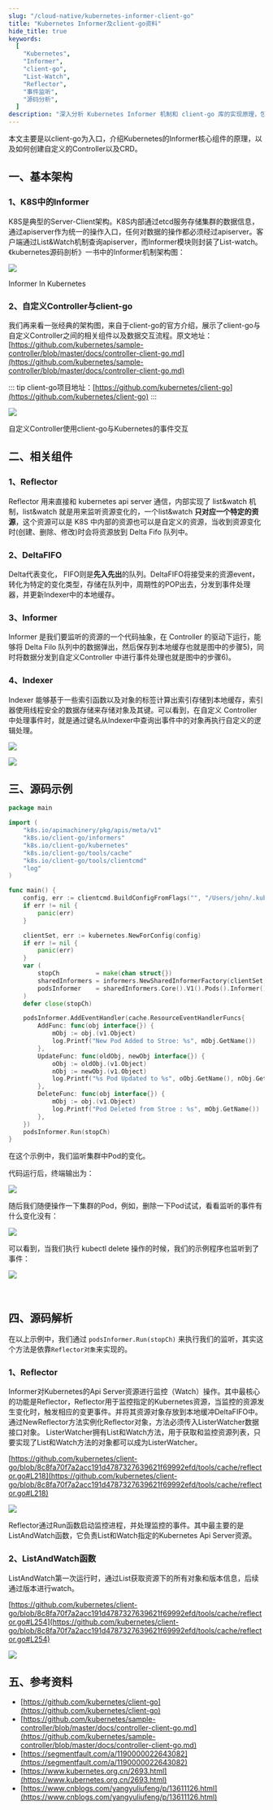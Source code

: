 ```yaml
---
slug: "/cloud-native/kubernetes-informer-client-go"
title: "Kubernetes Informer及client-go资料"
hide_title: true
keywords:
  [
    "Kubernetes",
    "Informer",
    "client-go",
    "List-Watch",
    "Reflector",
    "事件监听",
    "源码分析",
  ]
description: "深入分析 Kubernetes Informer 机制和 client-go 库的实现原理，包括 List-Watch、Reflector 等核心组件的详细解析"
---
```







本文主要是以client-go为入口，介绍Kubernetes的Informer核心组件的原理，以及如何创建自定义的Controller以及CRD。

## 一、基本架构

### 1、K8S中的Informer

K8S是典型的Server-Client架构。K8S内部通过etcd服务存储集群的数据信息，通过apiserver作为统一的操作入口，任何对数据的操作都必须经过apiserver。客户端通过List&Watch机制查询apiserver，而Informer模块则封装了List-watch。《kubernetes源码剖析》一书中的Informer机制架构图：

![](/attachments/1424868-20200903225231946-691815526.png)

Informer In Kubernetes

### 2、自定义Controller与client-go

我们再来看一张经典的架构图，来自于client-go的官方介绍，展示了client-go与自定义Controller之间的相关组件以及数据交互流程。原文地址：[https://github.com/kubernetes/sample-controller/blob/master/docs/controller-client-go.md](https://github.com/kubernetes/sample-controller/blob/master/docs/controller-client-go.md)

::: tip
client-go项目地址：[https://github.com/kubernetes/client-go](https://github.com/kubernetes/client-go)
:::

![](/attachments/client-go-controller-interaction.jpeg)

自定义Controller使用client-go与Kubernetes的事件交互

## 二、相关组件

### 1、Reflector

Reflector 用来直接和 kubernetes api server 通信，内部实现了 list&watch 机制，list&watch 就是用来监听资源变化的，一个list&watch **只对应一个特定的资源**，这个资源可以是 K8S 中内部的资源也可以是自定义的资源，当收到资源变化时(创建、删除、修改)时会将资源放到 Delta Fifo 队列中。

### 2、DeltaFIFO

Delta代表变化， FIFO则是**先入先出**的队列。DeltaFIFO将接受来的资源event，转化为特定的变化类型，存储在队列中，周期性的POP出去，分发到事件处理器，并更新Indexer中的本地缓存。

### 3、Informer

Informer 是我们要监听的资源的一个代码抽象，在 Controller 的驱动下运行，能够将 Delta Filo 队列中的数据弹出，然后保存到本地缓存也就是图中的步骤5)，同时将数据分发到自定义Controller 中进行事件处理也就是图中的步骤6)。

### 4、Indexer

Indexer 能够基于一些索引函数以及对象的标签计算出索引存储到本地缓存，索引器使用线程安全的数据存储来存储对象及其键。可以看到，在自定义 Controller 中处理事件时，就是通过键名从Indexer中查询出事件中的对象再执行自定义的逻辑处理。

![](/attachments/1424868-20200903225619583-2106027163.png)

![](/attachments/1424868-20200903225628087-102525032.png)

## 三、源码示例

```go
package main

import (
    "k8s.io/apimachinery/pkg/apis/meta/v1"
    "k8s.io/client-go/informers"
    "k8s.io/client-go/kubernetes"
    "k8s.io/client-go/tools/cache"
    "k8s.io/client-go/tools/clientcmd"
    "log"
)

func main() {
    config, err := clientcmd.BuildConfigFromFlags("", "/Users/john/.kube/config")
    if err != nil {
        panic(err)
    }

    clientSet, err := kubernetes.NewForConfig(config)
    if err != nil {
        panic(err)
    }
    var (
        stopCh          = make(chan struct{})
        sharedInformers = informers.NewSharedInformerFactory(clientSet, 0)
        podsInformer    = sharedInformers.Core().V1().Pods().Informer()
    )
    defer close(stopCh)

    podsInformer.AddEventHandler(cache.ResourceEventHandlerFuncs{
        AddFunc: func(obj interface{}) {
            mObj := obj.(v1.Object)
            log.Printf("New Pod Added to Stroe: %s", mObj.GetName())
        },
        UpdateFunc: func(oldObj, newObj interface{}) {
            oObj := oldObj.(v1.Object)
            nObj := newObj.(v1.Object)
            log.Printf("%s Pod Updated to %s", oObj.GetName(), nObj.GetName())
        },
        DeleteFunc: func(obj interface{}) {
            mObj := obj.(v1.Object)
            log.Printf("Pod Deleted from Stroe : %s", mObj.GetName())
        },
    })
    podsInformer.Run(stopCh)
}
```

在这个示例中，我们监听集群中Pod的变化。

代码运行后，终端输出为：

![](/attachments/image2021-5-7_16-54-51.png)

随后我们随便操作一下集群的Pod，例如，删除一下Pod试试，看看监听的事件有什么变化没有：

![](/attachments/image2021-5-7_16-56-23.png)

可以看到，当我们执行 kubectl delete 操作的时候，我们的示例程序也监听到了事件：

![](/attachments/image2021-5-7_16-57-28.png)

 

## 四、源码解析

在以上示例中，我们通过 `podsInformer.Run(stopCh)` 来执行我们的监听，其实这个方法是依靠`Reflector对象`来实现的。

### 1、Reflector

Informer对Kubernetes的Api Server资源进行监控（Watch）操作。其中最核心的功能是Reflector，Reflector用于监控指定的Kubernetes资源，当监控的资源发生变化时，触发相应的变更事件。并将其资源对象存放到本地缓冲DeltaFIFO中。通过NewReflector方法实例化Reflector对象，方法必须传入ListerWatcher数据接口对象。 ListerWatcher拥有List和Watch方法，用于获取和监控资源列表，只要实现了List和Watch方法的对象都可以成为ListerWatcher。

[https://github.com/kubernetes/client-go/blob/8c8fa70f7a2acc191d4787327639621f69992efd/tools/cache/reflector.go#L218](https://github.com/kubernetes/client-go/blob/8c8fa70f7a2acc191d4787327639621f69992efd/tools/cache/reflector.go#L218)

![](/attachments/image2021-5-7_17-18-31.png)

Reflector通过Run函数启动监控进程，并处理监控的事件。其中最主要的是ListAndWatch函数，它负责List和Watch指定的Kubernetes Api Server资源。

### 2、ListAndWatch函数

ListAndWatch第一次运行时，通过List获取资源下的所有对象和版本信息，后续通过版本进行watch。

[https://github.com/kubernetes/client-go/blob/8c8fa70f7a2acc191d4787327639621f69992efd/tools/cache/reflector.go#L254](https://github.com/kubernetes/client-go/blob/8c8fa70f7a2acc191d4787327639621f69992efd/tools/cache/reflector.go#L254)

![](/attachments/image2021-5-7_17-19-39.png)

## 五、参考资料

*   [https://github.com/kubernetes/client-go](https://github.com/kubernetes/client-go)
*   [https://github.com/kubernetes/sample-controller/blob/master/docs/controller-client-go.md](https://github.com/kubernetes/sample-controller/blob/master/docs/controller-client-go.md)
*   [https://segmentfault.com/a/1190000022643082](https://segmentfault.com/a/1190000022643082)
*   [https://www.kubernetes.org.cn/2693.html](https://www.kubernetes.org.cn/2693.html)
*   [https://www.cnblogs.com/yangyuliufeng/p/13611126.html](https://www.cnblogs.com/yangyuliufeng/p/13611126.html)

  

  

  

  

  

  

  

  

  

  

  

  

  

  

  
  

  

